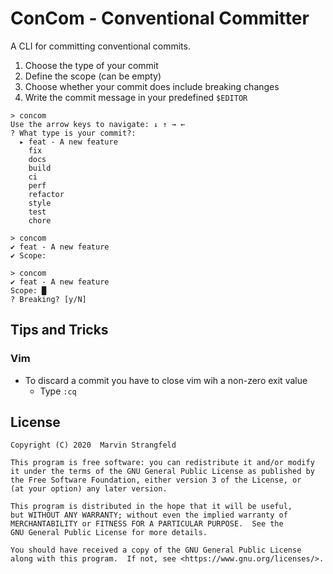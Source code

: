 # ConCom - Conventional Committer

A CLI for committing conventional commits.

1. Choose the type of your commit
2. Define the scope (can be empty)
3. Choose whether your commit does include breaking changes
4. Write the commit message in your predefined `$EDITOR`

```
> concom
Use the arrow keys to navigate: ↓ ↑ → ←
? What type is your commit?:
  ▸ feat - A new feature
    fix
    docs
    build
    ci
    perf
    refactor
    style
    test
    chore
```

```
> concom
✔ feat - A new feature
✔ Scope:
```

```
> concom
✔ feat - A new feature
Scope: █
? Breaking? [y/N]
```

## Tips and Tricks

### Vim
+ To discard a commit you have to close vim wih a non-zero exit value
    + Type `:cq`

## License

    Copyright (C) 2020  Marvin Strangfeld

    This program is free software: you can redistribute it and/or modify
    it under the terms of the GNU General Public License as published by
    the Free Software Foundation, either version 3 of the License, or
    (at your option) any later version.

    This program is distributed in the hope that it will be useful,
    but WITHOUT ANY WARRANTY; without even the implied warranty of
    MERCHANTABILITY or FITNESS FOR A PARTICULAR PURPOSE.  See the
    GNU General Public License for more details.

    You should have received a copy of the GNU General Public License
    along with this program.  If not, see <https://www.gnu.org/licenses/>.
